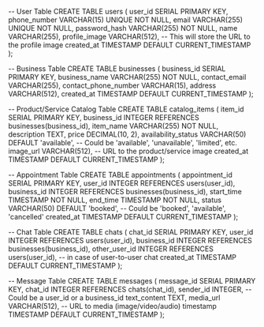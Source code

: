 -- User Table
CREATE TABLE users (
user_id SERIAL PRIMARY KEY,
phone_number VARCHAR(15) UNIQUE NOT NULL,
email VARCHAR(255) UNIQUE NOT NULL,
password_hash VARCHAR(255) NOT NULL,
name VARCHAR(255),
profile_image VARCHAR(512), -- This will store the URL to the profile image
created_at TIMESTAMP DEFAULT CURRENT_TIMESTAMP
);

-- Business Table
CREATE TABLE businesses (
business_id SERIAL PRIMARY KEY,
business_name VARCHAR(255) NOT NULL,
contact_email VARCHAR(255),
contact_phone_number VARCHAR(15),
address VARCHAR(512),
created_at TIMESTAMP DEFAULT CURRENT_TIMESTAMP
);

-- Product/Service Catalog Table
CREATE TABLE catalog_items (
item_id SERIAL PRIMARY KEY,
business_id INTEGER REFERENCES businesses(business_id),
item_name VARCHAR(255) NOT NULL,
description TEXT,
price DECIMAL(10, 2),
availability_status VARCHAR(50) DEFAULT 'available', -- Could be 'available', 'unavailable', 'limited', etc.
image_url VARCHAR(512), -- URL to the product/service image
created_at TIMESTAMP DEFAULT CURRENT_TIMESTAMP
);

-- Appointment Table
CREATE TABLE appointments (
appointment_id SERIAL PRIMARY KEY,
user_id INTEGER REFERENCES users(user_id),
business_id INTEGER REFERENCES businesses(business_id),
start_time TIMESTAMP NOT NULL,
end_time TIMESTAMP NOT NULL,
status VARCHAR(50) DEFAULT 'booked', -- Could be 'booked', 'available', 'cancelled'
created_at TIMESTAMP DEFAULT CURRENT_TIMESTAMP
);

-- Chat Table
CREATE TABLE chats (
chat_id SERIAL PRIMARY KEY,
user_id INTEGER REFERENCES users(user_id),
business_id INTEGER REFERENCES businesses(business_id),
other_user_id INTEGER REFERENCES users(user_id), -- in case of user-to-user chat
created_at TIMESTAMP DEFAULT CURRENT_TIMESTAMP
);

-- Message Table
CREATE TABLE messages (
message_id SERIAL PRIMARY KEY,
chat_id INTEGER REFERENCES chats(chat_id),
sender_id INTEGER, -- Could be a user_id or a business_id
text_content TEXT,
media_url VARCHAR(512), -- URL to media (image/video/audio)
timestamp TIMESTAMP DEFAULT CURRENT_TIMESTAMP
);


